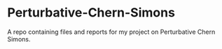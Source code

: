 # Perturbative-Chern-Simons
A repo containing files and reports for my project on Perturbative Chern Simons.

